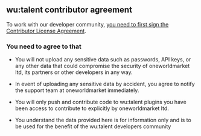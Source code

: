 ## wu:talent contributor agreement
To work with our developer community, <a href="http://www.clahub.com/agreements/oneworldmarket/wutalent-devhub"> you need to first sign the Contributor License Agreement</a>.

### You need to agree to that

- You will not upload any sensitive data such as passwords, API keys, or any other data that could compromise the security of oneworldmarket ltd, its partners or other developers in any way.

- In event of uploading any sensitive data by accident, you agree to notify the support team at oneworldmarket immediately.

- You will only push and contribute code to wu:talent plugins you have been access to contribute to explicitly by oneworldmarket ltd.

- You understand the data provided here is for information only and is to be used for the benefit of the wu:talent developers community


